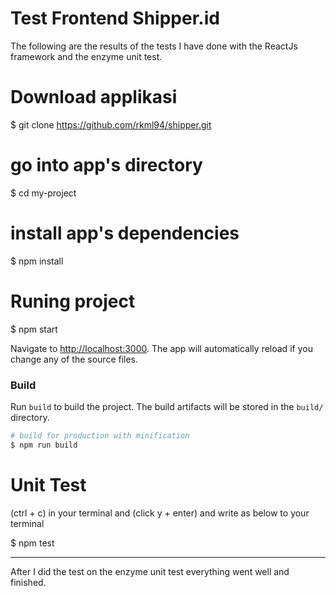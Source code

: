 # Test Frontend Shipper.id

The following are the results of the tests I have done with the ReactJs framework and the enzyme unit test.

# Download applikasi
$ git clone https://github.com/rkml94/shipper.git


# go into app's directory
$ cd my-project

# install app's dependencies
$ npm install

# Runing project
$ npm start

Navigate to [http://localhost:3000](http://localhost:3000). The app will automatically reload if you change any of the source files.

### Build

Run `build` to build the project. The build artifacts will be stored in the `build/` directory.

```bash
# build for production with minification
$ npm run build
```

# Unit Test
(ctrl + c) in your terminal and (click y + enter) and  write as below to your terminal

$ npm test


--------------------------------------------------------------------------------------------------------------------------------------------

After I did the test on the enzyme unit test everything went well and finished.
